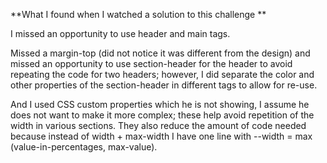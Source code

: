 
**What I found when I watched a solution to this challenge **

I missed an opportunity to use header and main tags. 

Missed a margin-top (did not notice it was different from the design) and missed an opportunity to use section-header for the header to avoid repeating the code for two headers; however, I did separate the color and other properties of the section-header in different tags to allow for re-use. 

And I used CSS custom properties which he is not showing, I assume he does not want to make it more complex; these help avoid repetition of the width in various sections. They also reduce the amount of code needed because instead of width + max-width I have one line with --width = max (value-in-percentages, max-value). 